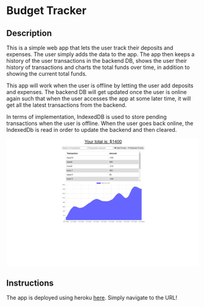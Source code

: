 # Budget Tracker

## Description

This is a simple web app that lets the user track their deposits and expenses. The user simply adds the data to the app. The app then keeps a history of the user transactions in the backend DB, shows the user their history of transactions and charts the total funds over time, in addition to showing the current total funds.

This app will work when the user is offline by letting the user add deposits and expenses. The backend DB will get updated once the user is online again such that when the user accesses the app at some later time, it will get all the latest transactions from the backend.

In terms of implementation, IndexedDB is used to store pending transactions when the user is offline. When the user goes back online, the IndexedDb is read in order to update the backend and then cleared.

![BudgetTracker](./Assets/BudgetTracker.jpg)

## Instructions

The app is deployed using heroku [here](https://frozen-crag-53405.herokuapp.com/). Simply navigate to the URL!